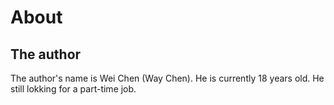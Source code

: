 <h1>About</h1>
<h2> The author </h2>
<p> The author's name is Wei Chen (Way Chen).
He is currently 18 years old.
He still lokking for a part-time job.
</p>